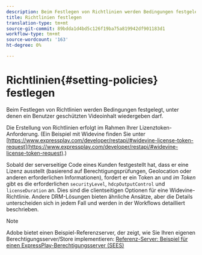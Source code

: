 ```yaml
---
description: Beim Festlegen von Richtlinien werden Bedingungen festgelegt, unter denen ein Benutzer geschützten Videoinhalt wiedergeben darf.
title: Richtlinien festlegen
translation-type: tm+mt
source-git-commit: 89bdda1d4bd5c126f19ba75a819942df901183d1
workflow-type: tm+mt
source-wordcount: '163'
ht-degree: 0%

---
```



# Richtlinien{#setting-policies} festlegen

Beim Festlegen von Richtlinien werden Bedingungen festgelegt, unter denen ein Benutzer geschützten Videoinhalt wiedergeben darf.

Die Erstellung von Richtlinien erfolgt im Rahmen Ihrer Lizenztoken-Anforderung. (Ein Beispiel mit Widevine finden Sie unter [https://www.expressplay.com/developer/restapi/#widevine-license-token-request](https://www.expressplay.com/developer/restapi/#widevine-license-token-request).)

Sobald der serverseitige Code eines Kunden festgestellt hat, dass er eine Lizenz ausstellt (basierend auf Berechtigungsprüfungen, Geolocation oder anderen erforderlichen Informationen), fordert er ein Token an und *im Token* gibt es die erforderlichen `securityLevel`, `hdcpOutputControl` und `licenseDuration` an. Dies sind die clientseitigen Optionen für eine Widevine-Richtlinie. Andere DRM-Lösungen bieten ähnliche Ansätze, aber die Details unterscheiden sich in jedem Fall und werden in der Workflows detailliert beschrieben.

>[!NOTE]
>
>Adobe bietet einen Beispiel-Referenzserver, der zeigt, wie Sie Ihren eigenen Berechtigungsserver/Store implementieren: [Referenz-Server: Beispiel für einen ExpressPlay-Berechtigungsserver (SEES)](../../multi-drm-workflows/feature-topics/sees-reference-server.md)

